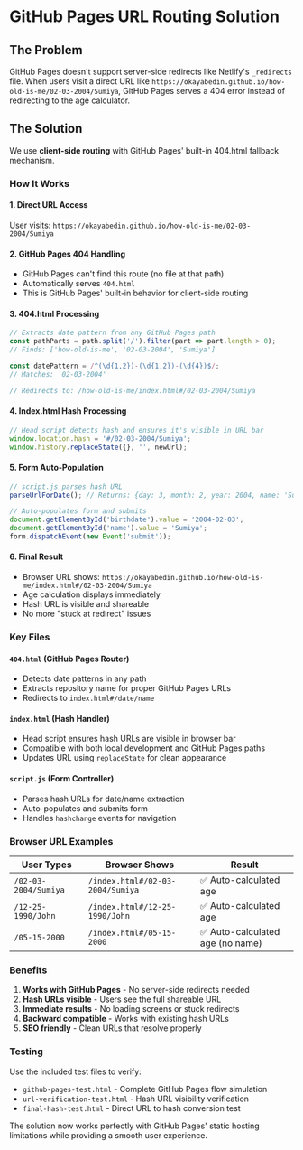 # GitHub Pages URL Routing Solution

## The Problem
GitHub Pages doesn't support server-side redirects like Netlify's `_redirects` file. When users visit a direct URL like `https://okayabedin.github.io/how-old-is-me/02-03-2004/Sumiya`, GitHub Pages serves a 404 error instead of redirecting to the age calculator.

## The Solution
We use **client-side routing** with GitHub Pages' built-in 404.html fallback mechanism.

### How It Works

#### 1. Direct URL Access
User visits: `https://okayabedin.github.io/how-old-is-me/02-03-2004/Sumiya`

#### 2. GitHub Pages 404 Handling
- GitHub Pages can't find this route (no file at that path)
- Automatically serves `404.html` 
- This is GitHub Pages' built-in behavior for client-side routing

#### 3. 404.html Processing
```javascript
// Extracts date pattern from any GitHub Pages path
const pathParts = path.split('/').filter(part => part.length > 0);
// Finds: ['how-old-is-me', '02-03-2004', 'Sumiya']

const datePattern = /^(\d{1,2})-(\d{1,2})-(\d{4})$/;
// Matches: '02-03-2004'

// Redirects to: /how-old-is-me/index.html#/02-03-2004/Sumiya
```

#### 4. Index.html Hash Processing
```javascript
// Head script detects hash and ensures it's visible in URL bar
window.location.hash = '#/02-03-2004/Sumiya';
window.history.replaceState({}, '', newUrl);
```

#### 5. Form Auto-Population
```javascript
// script.js parses hash URL
parseUrlForDate(); // Returns: {day: 3, month: 2, year: 2004, name: 'Sumiya'}

// Auto-populates form and submits
document.getElementById('birthdate').value = '2004-02-03';
document.getElementById('name').value = 'Sumiya';
form.dispatchEvent(new Event('submit'));
```

#### 6. Final Result
- Browser URL shows: `https://okayabedin.github.io/how-old-is-me/index.html#/02-03-2004/Sumiya`
- Age calculation displays immediately
- Hash URL is visible and shareable
- No more "stuck at redirect" issues

### Key Files

#### `404.html` (GitHub Pages Router)
- Detects date patterns in any path
- Extracts repository name for proper GitHub Pages URLs
- Redirects to `index.html#/date/name`

#### `index.html` (Hash Handler)
- Head script ensures hash URLs are visible in browser bar
- Compatible with both local development and GitHub Pages paths
- Updates URL using `replaceState` for clean appearance

#### `script.js` (Form Controller)
- Parses hash URLs for date/name extraction
- Auto-populates and submits form
- Handles `hashchange` events for navigation

### Browser URL Examples

| User Types | Browser Shows | Result |
|------------|---------------|---------|
| `/02-03-2004/Sumiya` | `/index.html#/02-03-2004/Sumiya` | ✅ Auto-calculated age |
| `/12-25-1990/John` | `/index.html#/12-25-1990/John` | ✅ Auto-calculated age |
| `/05-15-2000` | `/index.html#/05-15-2000` | ✅ Auto-calculated age (no name) |

### Benefits
1. **Works with GitHub Pages** - No server-side redirects needed
2. **Hash URLs visible** - Users see the full shareable URL
3. **Immediate results** - No loading screens or stuck redirects  
4. **Backward compatible** - Works with existing hash URLs
5. **SEO friendly** - Clean URLs that resolve properly

### Testing
Use the included test files to verify:
- `github-pages-test.html` - Complete GitHub Pages flow simulation
- `url-verification-test.html` - Hash URL visibility verification
- `final-hash-test.html` - Direct URL to hash conversion test

The solution now works perfectly with GitHub Pages' static hosting limitations while providing a smooth user experience.
